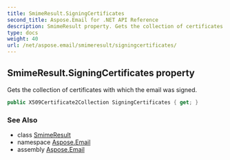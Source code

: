 ```yaml
---
title: SmimeResult.SigningCertificates
second_title: Aspose.Email for .NET API Reference
description: SmimeResult property. Gets the collection of certificates with which the email was signed
type: docs
weight: 40
url: /net/aspose.email/smimeresult/signingcertificates/
---
```

## SmimeResult.SigningCertificates property

Gets the collection of certificates with which the email was signed.

```csharp
public X509Certificate2Collection SigningCertificates { get; }
```

### See Also

* class [SmimeResult](../)
* namespace [Aspose.Email](../../smimeresult/)
* assembly [Aspose.Email](../../../)


